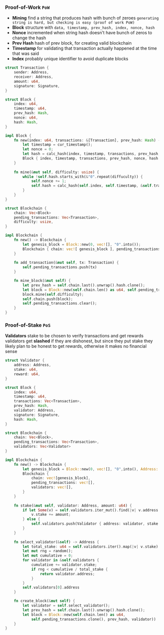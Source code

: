 ### Proof-of-Work `PoW`
- **Mining** find a string that produces hash with bunch of zeroes
  `generating string is hard, but checking is easy (proof of work PoW)`
- **Block** structure with `data, timestamp, prev_hash, index, nonce, hash`
- **Nonce** incremented when string hash doesn't have bunch of zeros to change the hash
- **Prev Hash** hash of prev block, for creating valid blockchain
- **Timestamp** for validating that transaction actually happened at the time that was said
- **Index** probably unique identifier to avoid duplicate blocks
``` rust
struct Transaction {
    sender: Address,
    receiver: Address,
    amount: u64,
    signature: Signature,
}

struct Block {
    index: u64,
    timestamp: u64,
    prev_hash: Hash,
    nonce: u64,
    hash: Hash,
}

impl Block {
    fn new(index: u64, transactions: &[Transaction], prev_hash: Hash) -> Block {
        let timestamp = cur_timestamp();
        let nonce = 0;
        let hash = calc_hash(index, timestamp, transactions, prev_hash, nonce);
        Block { index, timestamp, transactions, prev_hash, nonce, hash }
    }
    
    fn mine(&mut self, difficulty: usize) {
        while !self.hash.starts_with(&"0".repeat(diffuculty)) {
            self.nonce += 1;
            self.hash = calc_hash(self.index, self.timestamp, &self.transactions, self.prev_hash, self.nonce);
        }
    }
}

struct Blockchain {
    chain: Vec<Block>
    pending_transactions: Vec<Transaction>,
    difficulty: usize,
}

impl Blockchain {
    fn new() -> Blockchain {
        let genesis_block = Block::new(0, vec![], "0".into());
        Blockchain { chain: vec![ genesis_block ], pending_transactions: vec![], difficulty: 4 }
    }
    
    fn add_transaction(&mut self, tx: Transaction) {
        self.pending_transactions.push(tx)
    }

    fn mine_block(&mut self) {
        let prev_hash = self.chain.last().unwrap().hash.clone();
        let block = Block::new(self.chain.len() as u64, self.pending_transactions.clone(), prev_hash);
        block.mine(self.difficulty);
        self.chain.push(block);
        self.pending_transactions.clear();
    }
}
```
### Proof-of-Stake `PoS`
**Validators** stake to be chosen to verify transactions and get rewards
validators get **slashed** if they are dishonest, but since they put stake
they likely plan to be honest to get rewards, otherwise it makes no financial sense
``` rust
struct Validator {
    address: Address,
    stake: u64,
    reward: u64,
}

struct Block {
    index: u64,
    timestamp: u64,
    transactions: Vec<Transaction>,
    prev_hash: Hash,
    validator: Address,
    signature: Signature,
    hash: Hash,
}

struct Blockchain {
    chain: Vec<Block>,
    pending_transactions: Vec<Transaction>,
    validators: Vec<Validator>
}

impl Blockchain {
    fn new() -> Blockchain {
        let genesis_block = Block::new(0, vec![], "0",into(), Address::default());
        Blockchain {
            chain: vec![genesis_block],
            pending_transactions: vec![],
            validators: vec![],
        }
    }
    
    fn stake(&mut self, validator: Address, amount: u64) {
        if let Some(v) = self.validators.iter_mut().find(|v| v.address == validator) {
            v.stake += amount;
        } else {
            self.validators.push(Validator { address: validator, stake: amount, reward: 0 });
        }
    }
    
    fn select_validator(&self) -> Address {
        let total_stake: u64 = self.validators.iter().map(|v| v.stake).sum();
        let mut rng = random();
        let mut cumulative = 0;
        for validator in &self.validators {
            cumulative += validator.stake;
            if rng < cumulative / total_stake {
                return validator.address;
            }
        }
        self.validators[0].address
    }

    fn create_block(&mut self) {
        let validator = self.select_validator();
        let prev_hash = self.chain.last().unwrap().hash.clone();
        let block = Block::new(self.chain.len() as u64, 
            self.pending_transactions.clone(), prev_hash, validator))
    }
}
```
